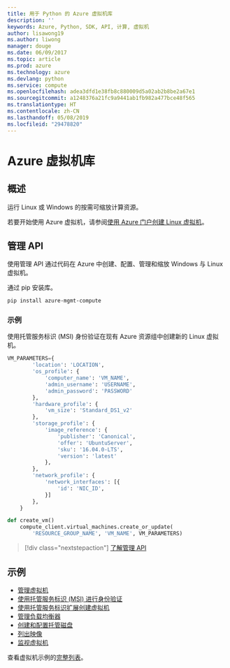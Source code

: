 ```yaml
---
title: 用于 Python 的 Azure 虚拟机库
description: ''
keywords: Azure, Python, SDK, API, 计算, 虚拟机
author: lisawong19
ms.author: liwong
manager: douge
ms.date: 06/09/2017
ms.topic: article
ms.prod: azure
ms.technology: azure
ms.devlang: python
ms.service: compute
ms.openlocfilehash: adea3dfd1e38fb8c880009d5a02ab2b8be2a67e1
ms.sourcegitcommit: a1248376a21fc9a9441ab1fb982a477bce48f565
ms.translationtype: HT
ms.contentlocale: zh-CN
ms.lasthandoff: 05/08/2019
ms.locfileid: "29478820"
---
```

# <a name="azure-virtual-machine-libraries"></a>Azure 虚拟机库

## <a name="overview"></a>概述

运行 Linux 或 Windows 的按需可缩放计算资源。

若要开始使用 Azure 虚拟机，请参阅[使用 Azure 门户创建 Linux 虚拟机](/azure/virtual-machines/linux/quick-create-portal)。

## <a name="management-api"></a>管理 API

使用管理 API 通过代码在 Azure 中创建、配置、管理和缩放 Windows 与 Linux 虚拟机。

通过 pip 安装库。

```bash
pip install azure-mgmt-compute 
```   

### <a name="example"></a>示例

使用托管服务标识 (MSI) 身份验证在现有 Azure 资源组中创建新的 Linux 虚拟机。

```python
VM_PARAMETERS={
        'location': 'LOCATION',
        'os_profile': {
            'computer_name': 'VM_NAME',
            'admin_username': 'USERNAME',
            'admin_password': 'PASSWORD'
        },
        'hardware_profile': {
            'vm_size': 'Standard_DS1_v2'
        },
        'storage_profile': {
            'image_reference': {
                'publisher': 'Canonical',
                'offer': 'UbuntuServer',
                'sku': '16.04.0-LTS',
                'version': 'latest'
            },
        },
        'network_profile': {
            'network_interfaces': [{
                'id': 'NIC_ID',
            }]
        },
    }

def create_vm()
    compute_client.virtual_machines.create_or_update(
        'RESOURCE_GROUP_NAME', 'VM_NAME', VM_PARAMETERS)
```

> [!div class="nextstepaction"]
> [了解管理 API](/python/api/overview/azure/virtualmachines/management)

## <a name="samples"></a>示例

* [管理虚拟机][1]
* [使用托管服务标识 (MSI) 进行身份验证][2]
* [使用托管服务标识扩展创建虚拟机][3]
* [管理负载均衡器][4]
* [创建和配置托管磁盘][5]
* [列出映像][6] 
* [监视虚拟机][7]

查看虚拟机示例的[完整列表](https://azure.microsoft.com/resources/samples/?platform=python&term=virtual-machines)。

[1]: https://azure.microsoft.com/resources/samples/virtual-machines-python-manage/
[2]: https://github.com/Azure-Samples/resource-manager-python-manage-resources-with-msi
[3]: https://github.com/Azure-Samples/compute-python-msi-vm
[4]: https://azure.microsoft.com/resources/samples/network-python-manage-loadbalancer
[5]: ../docs-ref-conceptual/python-sdk-azure-samples-managed-disks.md
[6]: ../docs-ref-conceptual/python-sdk-azure-samples-list-images.md
[7]: ../docs-ref-conceptual/python-sdk-azure-samples-monitor-vms.md